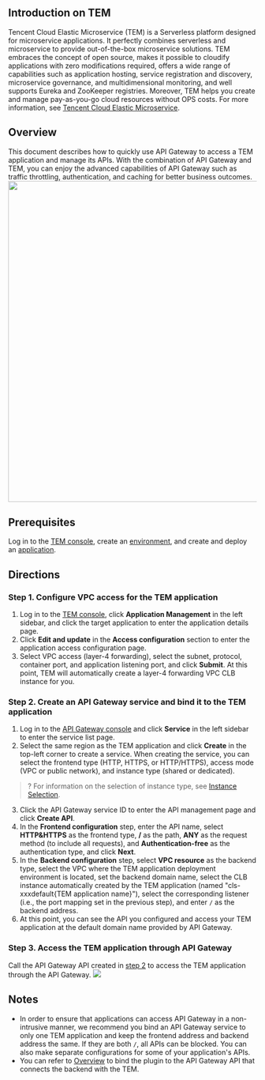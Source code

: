 ## Introduction on TEM

Tencent Cloud Elastic Microservice (TEM) is a Serverless platform designed for microservice applications. It perfectly combines serverless and microservice to provide out-of-the-box microservice solutions. TEM embraces the concept of open source, makes it possible to cloudify applications with zero modifications required, offers a wide range of capabilities such as application hosting, service registration and discovery, microservice governance, and multidimensional monitoring, and well supports Eureka and ZooKeeper registries. Moreover, TEM helps you create and manage pay-as-you-go cloud resources without OPS costs. For more information, see [Tencent Cloud Elastic Microservice](https://intl.cloud.tencent.com/document/product/1094).

## Overview

This document describes how to quickly use API Gateway to access a TEM application and manage its APIs. With the combination of API Gateway and TEM, you can enjoy the advanced capabilities of API Gateway such as traffic throttling, authentication, and caching for better business outcomes.
<img src="https://qcloudimg.tencent-cloud.cn/raw/51b9a6d47134c0e83500f05899537d28.png" width="650px">

## Prerequisites

Log in to the [TEM console](https://console.cloud.tencent.com/tem), create an [environment](https://intl.cloud.tencent.com/document/product/1094/40358), and create and deploy an [application](https://intl.cloud.tencent.com/document/product/1094/40362).

## Directions

### Step 1. Configure VPC access for the TEM application

1. Log in to the [TEM console](https://console.cloud.tencent.com/tem), click **Application Management** in the left sidebar, and click the target application to enter the application details page.
2. Click **Edit and update** in the **Access configuration** section to enter the application access configuration page.
3. Select VPC access (layer-4 forwarding), select the subnet, protocol, container port, and application listening port, and click **Submit**. At this point, TEM will automatically create a layer-4 forwarding VPC CLB instance for you.


### Step 2. Create an API Gateway service and bind it to the TEM application[](id:step2)

1. Log in to the [API Gateway console](https://console.cloud.tencent.com/apigateway/service) and click **Service** in the left sidebar to enter the service list page.
2. Select the same region as the TEM application and click **Create** in the top-left corner to create a service.
   When creating the service, you can select the frontend type (HTTP, HTTPS, or HTTP/HTTPS), access mode (VPC or public network), and instance type (shared or dedicated).
>? For information on the selection of instance type, see [Instance Selection](https://intl.cloud.tencent.com/document/product/628/40305).
>
3. Click the API Gateway service ID to enter the API management page and click **Create API**.
4. In the **Frontend configuration** step, enter the API name, select **HTTP&HTTPS** as the frontend type, **/** as the path, **ANY** as the request method (to include all requests), and **Authentication-free** as the authentication type, and click **Next**.
5. In the **Backend configuration** step, select **VPC resource** as the backend type, select the VPC where the TEM application deployment environment is located, set the backend domain name, select the CLB instance automatically created by the TEM application (named "cls-xxxdefault{TEM application name}"), select the corresponding listener (i.e., the port mapping set in the previous step), and enter `/` as the backend address.
6. At this point, you can see the API you configured and access your TEM application at the default domain name provided by API Gateway.


### Step 3. Access the TEM application through API Gateway

Call the API Gateway API created in [step 2](#step2) to access the TEM application through the API Gateway.
   ![](https://main.qcloudimg.com/raw/70ca90f3a189c79f09f0c8e334507b22.png)

## Notes

- In order to ensure that applications can access API Gateway in a non-intrusive manner, we recommend you bind an API Gateway service to only one TEM application and keep the frontend address and backend address the same. If they are both `/`, all APIs can be blocked. You can also make separate configurations for some of your application's APIs.
- You can refer to [Overview](https://intl.cloud.tencent.com/document/product/628/40214) to bind the plugin to the API Gateway API that connects the backend with the TEM.
